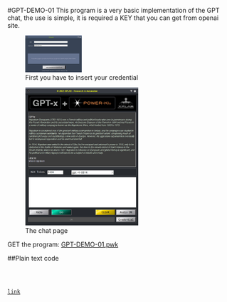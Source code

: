 #GPT-DEMO-01
This program is a very basic implementation of the GPT chat, the use is simple, it is required a KEY that you can get from openai site.

<figure>
    <img src="CRD.jpg" width="30%" 
         alt="credential page">
    <figcaption>First you have to insert your credential</figcaption>
</figure>




<figure>
    <img src="chat.jpg" width="60%" 
         alt="chat page">
    <figcaption>The chat page</figcaption>
</figure>


GET the program:
<a href="https://github.com/POWER-KI/GPT/raw/main/DEMO-01/GPT-DEMO-01.pwk"> GPT-DEMO-01.pwk</a>

##Plain text code

<code>

[link](DEMO-01.rtf)

</code>